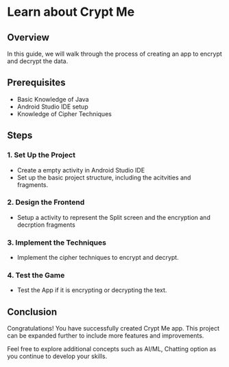 # Learn about Crypt Me
## Overview
In this guide, we will walk through the process of creating an app to encrypt and decrypt the data.
## Prerequisites
- Basic Knowledge of Java
- Android Studio IDE setup
- Knowledge of Cipher Techniques

## Steps

### 1. Set Up the Project

- Create a empty activity in Android Studio IDE
- Set up the basic project structure, including the acitvities and fragments.

### 2. Design the Frontend

- Setup a activity to represent the Split screen and the encryption and decrption fragments

### 3. Implement the Techniques

- Implement the cipher techniques to encrypt and decrypt.

### 4. Test the Game

- Test the App if it is encrypting or decrypting the text.

## Conclusion

Congratulations! You have successfully created Crypt Me app. This project can be expanded further to include more features and improvements.

Feel free to explore additional concepts such as AI/ML, Chatting option as you continue to develop your skills.
